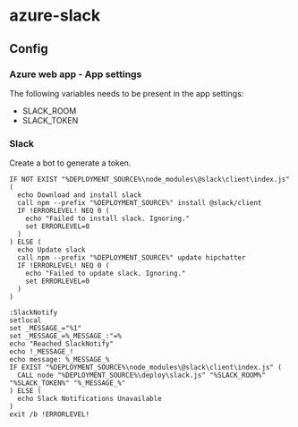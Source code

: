 # azure-slack

## Config
### Azure web app - App settings
The following variables needs to be present in the app settings:
* SLACK_ROOM
* SLACK_TOKEN

### Slack
Create a bot to generate a token. 

```batch
IF NOT EXIST "%DEPLOYMENT_SOURCE%\node_modules\@slack\client\index.js" (
  echo Download and install slack
  call npm --prefix "%DEPLOYMENT_SOURCE%" install @slack/client
  IF !ERRORLEVEL! NEQ 0 (
    echo "Failed to install slack. Ignoring."
    set ERRORLEVEL=0
  )
) ELSE (
  echo Update slack
  call npm --prefix "%DEPLOYMENT_SOURCE%" update hipchatter
  IF !ERRORLEVEL! NEQ 0 (
    echo "Failed to update slack. Ignoring."
    set ERRORLEVEL=0
  )
)
```

```batch
:SlackNotify
setlocal
set _MESSAGE_="%1"
set _MESSAGE_=%_MESSAGE_:"=%
echo "Reached SlackNotify"
echo !_MESSAGE_!
echo message: %_MESSAGE_%
IF EXIST "%DEPLOYMENT_SOURCE%\node_modules\@slack\client\index.js" (
  CALL node "%DEPLOYMENT_SOURCE%\deploy\slack.js" "%SLACK_ROOM%" "%SLACK_TOKEN%" "%_MESSAGE_%"
) ELSE (
  echo Slack Notifications Unavailable
)
exit /b !ERRORLEVEL!
```
